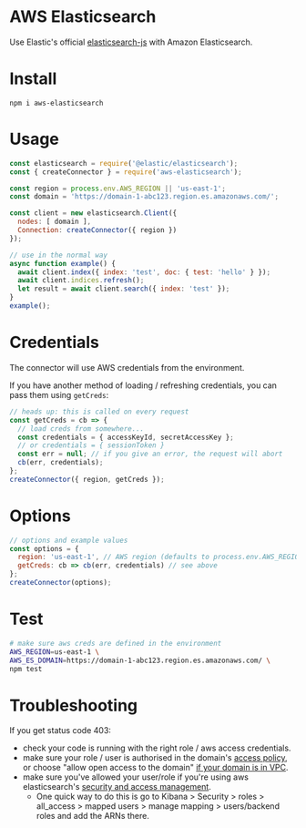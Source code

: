 # AWS Elasticsearch
Use Elastic's official [elasticsearch-js](https://github.com/elastic/elasticsearch-js) with Amazon Elasticsearch.

# Install
    npm i aws-elasticsearch

# Usage
```js
const elasticsearch = require('@elastic/elasticsearch');
const { createConnector } = require('aws-elasticsearch');

const region = process.env.AWS_REGION || 'us-east-1';
const domain = 'https://domain-1-abc123.region.es.amazonaws.com/';

const client = new elasticsearch.Client({
  nodes: [ domain ],
  Connection: createConnector({ region })
});

// use in the normal way
async function example() {
  await client.index({ index: 'test', doc: { test: 'hello' } });
  await client.indices.refresh();
  let result = await client.search({ index: 'test' });
}
example();
```

# Credentials
The connector will use AWS credentials from the environment.

If you have another method of loading / refreshing credentials, you can pass them using `getCreds`:
```js
// heads up: this is called on every request
const getCreds = cb => {
  // load creds from somewhere...
  const credentials = { accessKeyId, secretAccessKey };
  // or credentials = { sessionToken }
  const err = null; // if you give an error, the request will abort
  cb(err, credentials);
};
createConnector({ region, getCreds });
```

# Options
```js
// options and example values
const options = {
  region: 'us-east-1', // AWS region (defaults to process.env.AWS_REGION)
  getCreds: cb => cb(err, credentials) // see above
};
createConnector(options);
```

# Test
```bash
# make sure aws creds are defined in the environment
AWS_REGION=us-east-1 \
AWS_ES_DOMAIN=https://domain-1-abc123.region.es.amazonaws.com/ \
npm test
```

# Troubleshooting
If you get status code 403:

* check your code is running with the right role / aws access credentials.
* make sure your role / user is authorised in the domain's [access policy](https://docs.aws.amazon.com/elasticsearch-service/latest/developerguide/es-ac.html), or choose "allow open access to the domain" [if your domain is in VPC](https://docs.aws.amazon.com/elasticsearch-service/latest/developerguide/es-vpc.html#es-vpc-security).
* make sure you've allowed your user/role if you're using aws elasticsearch's [security and access management](https://docs.aws.amazon.com/elasticsearch-service/latest/developerguide/fgac.html#fgac-access-control).
  * One quick way to do this is go to Kibana > Security > roles > all_access > mapped users > manage mapping > users/backend roles and add the ARNs there.
